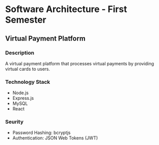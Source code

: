 # Software Architecture - First Semester
## Virtual Payment Platform

### Description
A virtual payment platform that processes virtual payments by providing virtual cards to users.

### Technology Stack
- Node.js
- Express.js
- MySQL
- React

### Seurity
- Password Hashing: bcryptjs
- Authentication: JSON Web Tokens (JWT)
